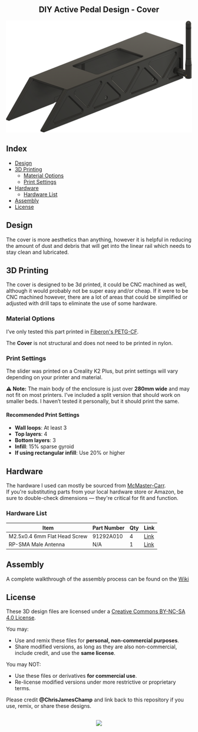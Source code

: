 <h2 align="center">DIY Active Pedal Design - Cover</h2>
<div align="center">
  <img width="800" alt="Header" src="https://github.com/chrisjameschamp/DIY-Active-Pedal-Design/blob/main/Design%20Files/Cover/Images/Champ_Cover_V1.png">
</div>

## Index

- [Design](#design)
- [3D Printing](#3d-printing)
   - [Material Options](#material-options)
   - [Print Settings](#print-settings)
- [Hardware](#hardware)
   - [Hardware List](#hardware-list)
- [Assembly](#assembly)
- [License](#license)

## Design

The cover is more aesthetics than anything, however it is helpful in reducing the amount of dust and debris that will get into the linear rail which needs to stay clean and lubricated.

## 3D Printing

The cover is designed to be 3d printed, it could be CNC machined as well, although it would probably not be super easy and/or cheap.  If it were to be CNC machined however, there are a lot of areas that could be simplified or adjusted with drill taps to eliminate the use of some hardware.

### Material Options

I’ve only tested this part printed in [Fiberon's PETG-CF](https://a.co/d/dX2OyLc).

The **Cover** is not structural and does not need to be printed in nylon.

### Print Settings

The slider was printed on a Creality K2 Plus, but print settings will vary depending on your printer and material.

**⚠️ Note:** The main body of the enclosure is just over **280mm wide** and may not fit on most printers. I’ve included a split version that should work on smaller beds. I haven’t tested it personally, but it should print the same.

#### Recommended Print Settings

- **Wall loops**: At least 3
- **Top layers**: 4
- **Bottom layers**: 3
- **Infill**: 15% sparse gyroid
- **If using rectangular infill**: Use 20% or higher

## Hardware

The hardware I used can mostly be sourced from [McMaster-Carr](https://www.mcmaster.com/).  
If you're substituting parts from your local hardware store or Amazon, be sure to double-check dimensions — they're critical for fit and function.

### Hardware List

| **Item**                        | **Part Number** | **Qty** | **Link** |
|---------------------------------|-----------------|---------|----------|
| M2.5x0.4 6mm Flat Head Screw    | 91292A010       | 4       | [Link](https://www.mcmaster.com/91292A010/) |
| RP-SMA Male Antenna             | N/A             | 1       | [Link](https://a.co/d/crMru0R) |


## Assembly

A complete walkthrough of the assembly process can be found on the [Wiki](https://github.com/chrisjameschamp/DIY-Active-Pedal-Design/wiki/)

## License

These 3D design files are licensed under a [Creative Commons BY-NC-SA 4.0 License](https://creativecommons.org/licenses/by-nc-sa/4.0/).

You may:
- Use and remix these files for **personal, non-commercial purposes**.
- Share modified versions, as long as they are also non-commercial, include credit, and use the **same license**.

You may NOT:
- Use these files or derivatives **for commercial use**.
- Re-license modified versions under more restrictive or proprietary terms.

Please credit **@ChrisJamesChamp** and link back to this repository if you use, remix, or share these designs.

##

<div align="center">
  <a href="https://paypal.me/Champeau?country.x=US&locale.x=en_US"><img src="https://img.shields.io/badge/Buy_Me_A_Coffee-FFDD00?style=for-the-badge&logo=buy-me-a-coffee&logoColor=black"></a>
</div>